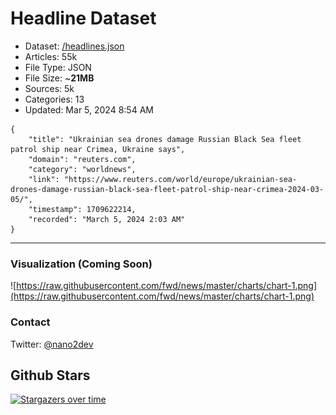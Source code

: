 # Headline Dataset

- Dataset: [/headlines.json](https://raw.githubusercontent.com/fwd/news/master/headlines.json) 
- Articles: 55k
- File Type: JSON
- File Size: ~**21MB**
- Sources: 5k
- Categories: 13
- Updated: Mar 5, 2024 8:54 AM

```
{
    "title": "Ukrainian sea drones damage Russian Black Sea fleet patrol ship near Crimea, Ukraine says",
    "domain": "reuters.com",
    "category": "worldnews",
    "link": "https://www.reuters.com/world/europe/ukrainian-sea-drones-damage-russian-black-sea-fleet-patrol-ship-near-crimea-2024-03-05/",
    "timestamp": 1709622214,
    "recorded": "March 5, 2024 2:03 AM"
}
```

---

### Visualization (Coming Soon)

![https://raw.githubusercontent.com/fwd/news/master/charts/chart-1.png](https://raw.githubusercontent.com/fwd/news/master/charts/chart-1.png)

### Contact 

Twitter: [@nano2dev](https://twitter.com/nano2dev)

## Github Stars

[![Stargazers over time](https://starchart.cc/fwd/news.svg)](https://starchart.cc/fwd/news)
